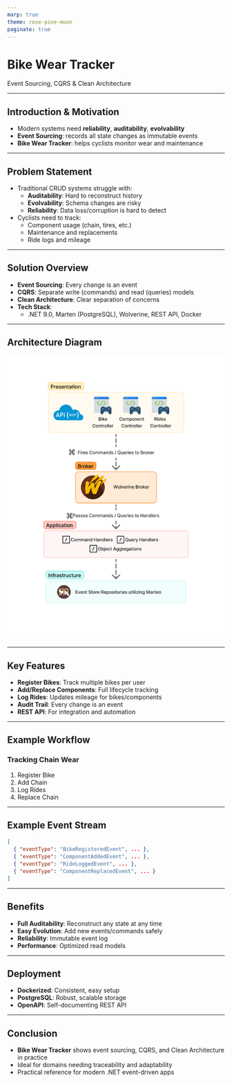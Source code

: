 ```yaml
---
marp: true
theme: rose-pine-moon
paginate: true
---
```


# Bike Wear Tracker  

Event Sourcing, CQRS & Clean Architecture

---

## Introduction & Motivation

- Modern systems need **reliability**, **auditability**, **evolvability**
- **Event Sourcing**: records all state changes as immutable events
- **Bike Wear Tracker**: helps cyclists monitor wear and maintenance

---

## Problem Statement

- Traditional CRUD systems struggle with:
  - **Auditability**: Hard to reconstruct history
  - **Evolvability**: Schema changes are risky
  - **Reliability**: Data loss/corruption is hard to detect
- Cyclists need to track:
  - Component usage (chain, tires, etc.)
  - Maintenance and replacements
  - Ride logs and mileage

---

## Solution Overview

- **Event Sourcing**: Every change is an event
- **CQRS**: Separate write (commands) and read (queries) models
- **Clean Architecture**: Clear separation of concerns
- **Tech Stack**:
  - .NET 9.0, Marten (PostgreSQL), Wolverine, REST API, Docker

---

## Architecture Diagram

![bg right](./System-Diagram.png)

---

## Key Features

- **Register Bikes**: Track multiple bikes per user
- **Add/Replace Components**: Full lifecycle tracking
- **Log Rides**: Updates mileage for bikes/components
- **Audit Trail**: Every change is an event
- **REST API**: For integration and automation

---

## Example Workflow

### Tracking Chain Wear

1. Register Bike  
2. Add Chain  
3. Log Rides  
4. Replace Chain

---

## Example Event Stream

```json
[
  { "eventType": "BikeRegisteredEvent", ... },
  { "eventType": "ComponentAddedEvent", ... },
  { "eventType": "RideLoggedEvent", ... },
  { "eventType": "ComponentReplacedEvent", ... }
]
```

---

## Benefits

- **Full Auditability**: Reconstruct any state at any time
- **Easy Evolution**: Add new events/commands safely
- **Reliability**: Immutable event log
- **Performance**: Optimized read models

---

## Deployment

- **Dockerized**: Consistent, easy setup
- **PostgreSQL**: Robust, scalable storage
- **OpenAPI**: Self-documenting REST API

---

## Conclusion

- **Bike Wear Tracker** shows event sourcing, CQRS, and Clean Architecture in practice
- Ideal for domains needing traceability and adaptability
- Practical reference for modern .NET event-driven apps